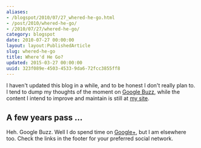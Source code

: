 ```yaml
---
aliases:
- /blogspot/2010/07/27_whered-he-go.html
- /post/2010/whered-he-go/
- /2010/07/27/whered-he-go/
category: blogspot
date: 2010-07-27 00:00:00
layout: layout:PublishedArticle
slug: whered-he-go
title: Where'd He Go?
updated: 2015-03-27 00:00:00
uuid: 323f089e-4503-4533-9da6-72fcc3855ff8
---
```


I haven't updated this blog in a while, and to be honest I don't really plan to. I tend to dump my thoughts of the moment on
<a href="http://www.google.com/profiles/brian.wisti#buzz">Google Buzz</a>, while the content I intend to improve and maintain
is still at [my site](/).
<!--more-->

## A few years pass ...

Heh. Google Buzz. Well I do spend time on [Google+](https://plus.google.com/+BrianWisti), but I am elsewhere too.
Check the links in the footer for your preferred social network.